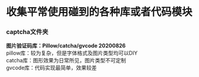 # 收集平常使用碰到的各种库或者代码模块  

### captcha文件夹  
**图片验证码库：Pillow/catcha/gvcode 20200826**  
pillow库：较为复杂，但是字体格式及图片类型均可以DIY  
catcha库：图形效果为日常所见，图片类型不可定制  
gvcode库：代码实现最简单，效果较差
